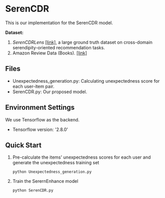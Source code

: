# SerenCDR

This is our implementation for the SerenCDR model.

**Dataset:**  
1. _SerenCDRLens_ [[link]](https://github.com/zhefu2/SerenLens), a large ground truth dataset on cross-domain serendipity-oriented recommendation tasks.
2. Amazon Review Data (Books). [[link]](https://cseweb.ucsd.edu/~jmcauley/datasets/amazon_v2/)

 ## Files

- Unexpectedness_generation.py: Calculating unexpectedness score for each user-item pair.
- SerenCDR.py: Our proposed model.

## Environment Settings
 We use Tensorflow as the backend.
 * Tensorflow version: '2.8.0'
 
## Quick Start

1. Pre-calculate the items' unexpectedness scores for each user and generate the unexpectedness training set
    ```
    python Unexpectedness_generation.py
    ```
    
2. Train the SerernEnhance model
    ```
    python SerenCDR.py
    ```
